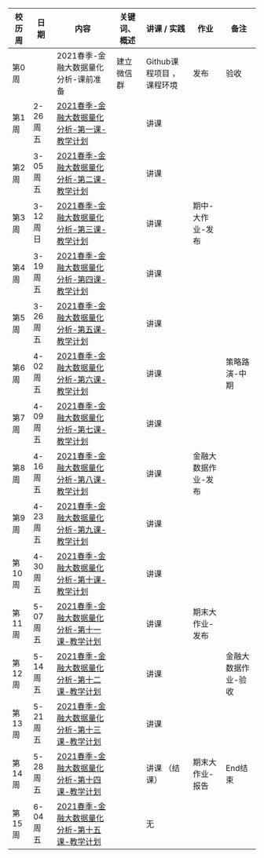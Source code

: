 | 校历周 | 日期      | 内容                                        | 关键词、概述 | 讲课 / 实践 | 作业                | 备注    |
| ------ | --------- | ------------------------------------------- | ------------ | ----------- | ------------------- | ------- |
| 第0周  |           |    2021春季-金融大数据量化分析-课前准备      |   建立微信群    |   Github课程项目 ， 课程环境          |            发布         |    验收     |
| 第1周  | 2-26 周五 | [2021春季-金融大数据量化分析-第一课-教学计划](../Schedule/Part1/WW1/WW1-Plan.md)    |              | 讲课        |                     |         |
| 第2周  | 3-05 周五 | [2021春季-金融大数据量化分析-第二课-教学计划](../Schedule/Part1/WW2/WW2-Plan.md)    |              | 讲课        |                     |         |
| 第3周  | 3-12 周日 | [2021春季-金融大数据量化分析-第三课-教学计划](../Schedule/Part1/WW3/WW3-Plan.md)    |              | 讲课        | 期中-大作业-发布    |         |
| 第4周  | 3-19 周五 | [2021春季-金融大数据量化分析-第四课-教学计划](../Schedule/Part1/WW4/WW4-Plan.md)    |              | 讲课        |                     |         |
| 第5周  | 3-26 周五 | [2021春季-金融大数据量化分析-第五课-教学计划](../Schedule/Part1/WW5/WW5-Plan.md)    |              | 讲课        |                     |         |
| 第6周  | 4-02 周五 | [2021春季-金融大数据量化分析-第六课-教学计划](../Schedule/Part1/WW6/WW6-Plan.md)    |              | 讲课        |              |   策略路演-中期   |
| 第7周  | 4-09 周五 | [2021春季-金融大数据量化分析-第七课-教学计划](../Schedule/Part1/WW7/WW7-Plan.md)    |              | 讲课        |                     |         |
| 第8周  | 4-16 周五 | [2021春季-金融大数据量化分析-第八课-教学计划](../Schedule/Part1/WW8/WW8-Plan.md)    |              | 讲课        | 金融大数据作业-发布 |         |
| 第9周  | 4-23 周五 | [2021春季-金融大数据量化分析-第九课-教学计划](../Schedule/Part1/WW9/WW9-Plan.md)    |              | 讲课        |                     |         |
| 第10周 | 4-30 周五 | [2021春季-金融大数据量化分析-第十课-教学计划](../Schedule/Part2/WW10/WW10-Plan.md)  |              | 讲课        |                     |         |
| 第11周 | 5-07 周五 | [2021春季-金融大数据量化分析-第十一课-教学计划](../Schedule/Part2/WW11/WW11-Plan.md) |              | 讲课        | 期末大作业-发布     |         |
| 第12周 | 5-14 周五 | [2021春季-金融大数据量化分析-第十二课-教学计划](../Schedule/Part2/WW12/WW12-Plan.md) |              | 讲课        |           |  金融大数据作业-验收   |
| 第13周 | 5-21 周五 | [2021春季-金融大数据量化分析-第十三课-教学计划](../Schedule/Part2/WW13/WW13-Plan.md) |              | 讲课        |                     |         |
| 第14周 | 5-28 周五 | [2021春季-金融大数据量化分析-第十四课-教学计划](../Schedule/Part2/WW14/WW14-Plan.md) |              | 讲课 （结课）  |    期末大作业-报告   | End结束 |
| 第15周 | 6-04 周五 | [2021春季-金融大数据量化分析-第十五课-教学计划](../Schedule/Part2/WW15/WW15-Plan.md) |              | 无          |                     |         |


